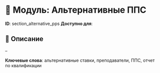 # 📘 Модуль: Альтернативные ППС
**ID**: section_alternative_pps
**Доступно для**: 

## 📝 Описание
–

**Ключевые слова**: альтернативные ставки, преподаватели, ППС, отчет по квалификации
